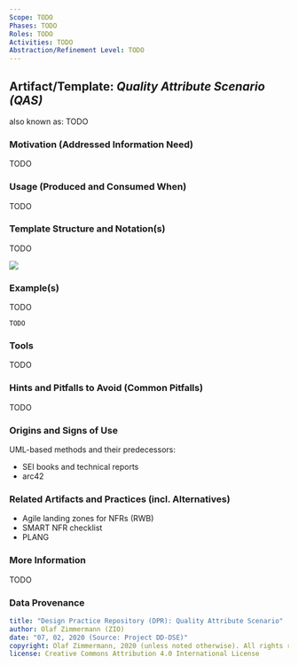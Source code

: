 ```yaml
---
Scope: TODO
Phases: TODO
Roles: TODO
Activities: TODO
Abstraction/Refinement Level: TODO
---
```


Artifact/Template: *Quality Attribute Scenario (QAS)*
-----------------------------------------------------
<!--Alternate names or candidate names) can be listed as "Also known as " here.-->
also known as: TODO

### Motivation (Addressed Information Need) 
<!--Purpose -->
TODO


### Usage (Produced and Consumed When)
<!--AA/AS/AE, must identify the producing role and the target audience-->
TODO 


### Template Structure and Notation(s)
<!-- What to do, artifact to produce; minimum, medium maximum diligence/verbosity (?)-->  
TODO

![](/images/NN.png)


### Example(s)
<!-- Must be concrete, ideally give three ones, one for each verbosity/fidelity level basic, medium, full-->
TODO

~~~
TODO
~~~


### Tools
<!--From AA, should call out what one needs to be able to do on beginner, intermediate, advanced level; as a team -->
TODO


### Hints and Pitfalls to Avoid (Common Pitfalls)
<!--See ART, don’t overdo etc.-->
TODO


### Origins and Signs of Use
<!-- From PLOPs and from AA-->
UML-based methods and their predecessors:

* SEI books and technical reports
* arc42


### Related Artifacts and Practices (incl. Alternatives)
<!--in DPR/OLAF and elsewhere-->

* Agile landing zones for NFRs (RWB) 
* SMART NFR checklist
* PLANG


### More Information

TODO


### Data Provenance 

```yaml
title: "Design Practice Repository (DPR): Quality Attribute Scenario"
author: Olaf Zimmermann (ZIO)
date: "07, 02, 2020 (Source: Project DD-DSE)"
copyright: Olaf Zimmermann, 2020 (unless noted otherwise). All rights reserved.
license: Creative Commons Attribution 4.0 International License
```

<!--
# References
[C-99]: # (Comment: References will be added here automatically when using -bibliography option of pandoc command)
-->